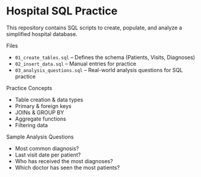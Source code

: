# Hospital SQL Practice

This repository contains SQL scripts to create, populate, and analyze a simplified hospital database.

 Files

- `01_create_tables.sql` – Defines the schema (Patients, Visits, Diagnoses)
- `02_insert_data.sql` – Manual entries for practice
- `03_analysis_questions.sql` – Real-world analysis questions for SQL practice

 Practice Concepts

- Table creation & data types
- Primary & foreign keys
- JOINs & GROUP BY
- Aggregate functions
- Filtering data

Sample Analysis Questions

- Most common diagnosis?
- Last visit date per patient?
- Who has received the most diagnoses?
- Which doctor has seen the most patients?

